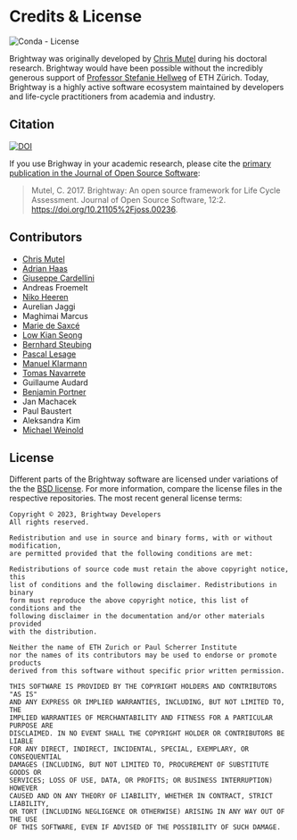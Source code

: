 # Credits & License

![Conda - License](https://img.shields.io/conda/l/conda-forge/brightway2?label=License&logo=Open%20Source%20Initiative&logoColor=white)


Brightway was originally developed by [Chris Mutel](https://mutel.org/) during his doctoral research. Brightway would have been possible without the incredibly generous support of [Professor Stefanie Hellweg](http://www.esd.ifu.ethz.ch/the-group/people/person-detail.html?persid=63817) of ETH Zürich. Today, Brightway is a highly active software ecosystem maintained by developers and life-cycle practitioners from academia and industry.

## Citation

[![DOI](https://img.shields.io/badge/JOSS-10.21105%2Fjoss.00236-orange.svg?style=flat&logo=Open%20Access&logoColor=white)](https://doi.org/10.21105/joss.00236)

If you use Brighway in your academic research, please cite the [primary publication in the Journal of Open Source Software](https://joss.theoj.org/papers/10.21105/joss.00236):

> Mutel, C. 2017. Brightway: An open source framework for Life Cycle Assessment. Journal of Open Source Software, 12:2. https://doi.org/10.21105%2Fjoss.00236.


## Contributors

-   [Chris Mutel](http://chris.mutel.org/)
-   [Adrian
    Haas](https://www.ethz.ch/content/specialinterest/baug/institute-ifu/institute-ifu/en/das-institut/personen/personen-detail.html?persid=171851)
-   [Giuseppe
    Cardellini](http://www.kuleuven.be/wieiswie/en/person/90387)
-   Andreas Froemelt
-   [Niko Heeren](https://environment.yale.edu/profile/niko-heeren/)
-   Aurelian Jaggi
-   Maghimai Marcus
-   [Marie de Saxcé](http://lca-net.com/about/who-we-are/)
-   [Low Kian Seong](https://bitbucket.org/lowks)
-   [Bernhard
    Steubing](https://www.researchgate.net/profile/Maghimai_Marcus2)
-   [Pascal
    Lesage](http://www.polymtl.ca/recherche/rc/en/professeurs/details.php?NoProf=551)
-   [Manuel Klarmann](https://twitter.com/mklarmann)
-   [Tomas Navarrete](https://www.linkedin.com/in/tom4m3)
-   Guillaume Audard
-   [Benjamin
    Portner](https://www.researchgate.net/profile/Benjamin_Portner)
-   Jan Machacek
-   Paul Baustert
-   Aleksandra Kim
-   [Michael Weinold](https://michael.weinold.ch)

## License

Different parts of the Brightway software are licensed under variations
of the the [BSD license](http://opensource.org/licenses/BSD-3-Clause).
For more information, compare the license files in the respective
repositories. The most recent general license terms:

    Copyright © 2023, Brightway Developers
    All rights reserved.

    Redistribution and use in source and binary forms, with or without modification,
    are permitted provided that the following conditions are met:

    Redistributions of source code must retain the above copyright notice, this
    list of conditions and the following disclaimer. Redistributions in binary
    form must reproduce the above copyright notice, this list of conditions and the
    following disclaimer in the documentation and/or other materials provided
    with the distribution.

    Neither the name of ETH Zurich or Paul Scherrer Institute
    nor the names of its contributors may be used to endorse or promote products
    derived from this software without specific prior written permission.

    THIS SOFTWARE IS PROVIDED BY THE COPYRIGHT HOLDERS AND CONTRIBUTORS "AS IS"
    AND ANY EXPRESS OR IMPLIED WARRANTIES, INCLUDING, BUT NOT LIMITED TO, THE
    IMPLIED WARRANTIES OF MERCHANTABILITY AND FITNESS FOR A PARTICULAR PURPOSE ARE
    DISCLAIMED. IN NO EVENT SHALL THE COPYRIGHT HOLDER OR CONTRIBUTORS BE LIABLE
    FOR ANY DIRECT, INDIRECT, INCIDENTAL, SPECIAL, EXEMPLARY, OR CONSEQUENTIAL
    DAMAGES (INCLUDING, BUT NOT LIMITED TO, PROCUREMENT OF SUBSTITUTE GOODS OR
    SERVICES; LOSS OF USE, DATA, OR PROFITS; OR BUSINESS INTERRUPTION) HOWEVER
    CAUSED AND ON ANY THEORY OF LIABILITY, WHETHER IN CONTRACT, STRICT LIABILITY,
    OR TORT (INCLUDING NEGLIGENCE OR OTHERWISE) ARISING IN ANY WAY OUT OF THE USE
    OF THIS SOFTWARE, EVEN IF ADVISED OF THE POSSIBILITY OF SUCH DAMAGE.